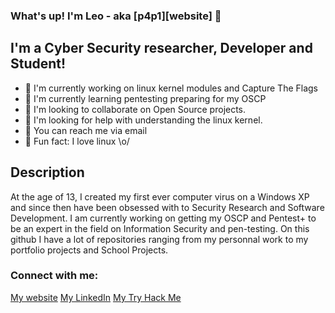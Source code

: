 ### What's up! I'm Leo - aka [p4p1][website] :penguin:

## I'm a Cyber Security researcher, Developer and Student!
- :peach: I'm currently working on linux kernel modules and Capture The Flags
- :lemon: I'm currently learning pentesting preparing for my OSCP
- :tangerine: I'm looking to collaborate on Open Source projects.
- :tomato: I'm looking for help with understanding the linux kernel.
- :watermelon: You can reach me via email
- :meat_on_bone: Fun fact: I love linux \o/

## Description
At the age of 13, I created my first ever computer virus on a Windows XP and
since then have been obsessed with to Security Research and Software Development.
I am currently working on getting my OSCP and Pentest+ to be an expert in the
field on Information Security and pen-testing. On this github I have a lot of
repositories ranging from my personnal work to my portfolio projects and
School Projects.

### Connect with me:
[My website](https://leosmith.xyz/)
[My LinkedIn](https://www.linkedin.com/in/leo-smith/)
[My Try Hack Me](https://tryhackme.com/p/p4p1)

<!--
**p4p1/p4p1** is a ✨ _special_ ✨ repository because its `README.md` (this file) appears on your GitHub profile.

Here are some ideas to get you started:

- 🔭 I’m currently working on ...
- 🌱 I’m currently learning ...
- 👯 I’m looking to collaborate on ...
- 🤔 I’m looking for help with ...
- 💬 Ask me about ...
- 📫 How to reach me: ...
- 😄 Pronouns: ...
- ⚡ Fun fact: ...
-->

